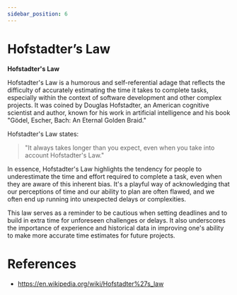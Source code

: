 ```yaml
---
sidebar_position: 6
---
```


# Hofstadter’s Law
**Hofstadter's Law**

Hofstadter's Law is a humorous and self-referential adage that reflects the difficulty of accurately estimating the time it takes to complete tasks, especially within the context of software development and other complex projects. It was coined by Douglas Hofstadter, an American cognitive scientist and author, known for his work in artificial intelligence and his book "Gödel, Escher, Bach: An Eternal Golden Braid."

Hofstadter's Law states:

> "It always takes longer than you expect, even when you take into account Hofstadter's Law."

In essence, Hofstadter's Law highlights the tendency for people to underestimate the time and effort required to complete a task, even when they are aware of this inherent bias. It's a playful way of acknowledging that our perceptions of time and our ability to plan are often flawed, and we often end up running into unexpected delays or complexities.

This law serves as a reminder to be cautious when setting deadlines and to build in extra time for unforeseen challenges or delays. It also underscores the importance of experience and historical data in improving one's ability to make more accurate time estimates for future projects.

# References
* https://en.wikipedia.org/wiki/Hofstadter%27s_law 
